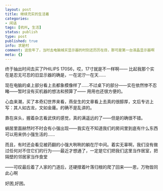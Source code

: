 ```yaml
---
layout: post
title: 继续充实的生活着
categories:
- 闲话
tags: [杭州, 生活]
status: publish
type: post
published: true
info: 求是村
comment: 这些年了，当时去电脑城买显示器的时刻还历历在目，那可是第一台液晶显示器啊
meta: {}
---
```



终于抽出时间去买了PHILIPS 170S6，哎，17寸就是不一样啊—— 比起我那个实在是忍无可忍的旧显示器的确是，一在泥泞一在天……

现在电脑的桌上部分看上去都象模像样了……不过桌下的部分——实在依然惨不忍睹——暂时没有买机器的想法和预算了—— 用用也还很方便的。

心血来潮，买了本奇幻世界来看，燕垒生的文章看上去真的很醇厚，文后专访上写：其人如古龙，文如金庸。的确不是乱讲的。

靠在床头，握着杂志看武侠的感觉，真的满遥远的了——但是的确很不错。

蜗居里面赫然时不时会有小强出现——我实在不知道我们的房间里到底有什么东西可以用来供小强生活的……

而且，有时还会看见被药翻的小强大咧咧的躺在厅中间。着实无辜啊，我们没有做过任何对不住它们的行为——最近才想通了，一定是它们把我们这里当作居室，把隔壁的邻居家当作食堂

——可叹最后着了人家的门道后，还硬撑着叶落归根的爬了回来——恩，万物皆同此心啊

好困,好困。

